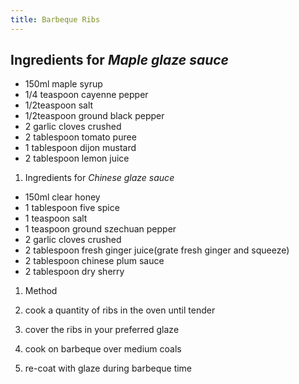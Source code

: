 ```yaml
---
title: Barbeque Ribs
---
```


## Ingredients for *Maple glaze sauce*

-   150ml maple syrup
-   1/4 teaspoon cayenne pepper
-   1/2teaspoon salt
-   1/2teaspoon ground black pepper
-   2 garlic cloves crushed
-   2 tablespoon tomato puree
-   1 tablespoon dijon mustard
-   2 tablespoon lemon juice

1.  Ingredients for *Chinese glaze sauce*

-   150ml clear honey
-   1 tablespoon five spice
-   1 teaspoon salt
-   1 teaspoon ground szechuan pepper
-   2 garlic cloves crushed
-   2 tablespoon fresh ginger juice(grate fresh ginger and squeeze)
-   2 tablespoon chinese plum sauce
-   2 tablespoon dry sherry

1.  Method

2.  cook a quantity of ribs in the oven until tender

3.  cover the ribs in your preferred glaze

4.  cook on barbeque over medium coals

5.  re-coat with glaze during barbeque time
